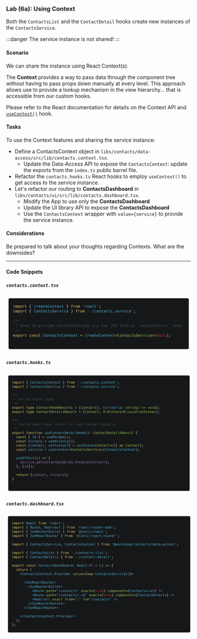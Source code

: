 ### Lab (6a): Using Context

Both the `ContactsList` and the `ContactDetail` hooks create new instances of the `ContactsService`.

:::danger
The service instance is not shared!
:::

#### Scenario

We can share the instance using React Context(s).

The **Context** provides a way to pass data through the component tree without having to pass props down manually at every level. This approach allows use to provide a lookup mechanism in the view hierarchy... that is accessible from our custom hooks.

Please refer to the React documentation for details on the Context API and [`useContext()`](https://reactjs.org/docs/context.html) hook.

#### Tasks

To use the Context features and sharing the service instance:

- Define a ContactsContext object in `libs/contacts/data-access/src/lib/contacts.context.tsx`.
  - Update the Data-Access API to expose the `ContactsContext`: update the exports from the `index.ts` public barrel file.
- Refactor the `contacts.hooks.ts` React hooks to employ `useContext()` to get access to the service instance.
- Let's refactor our routing to **ContactsDashboard** in `libs/contacts/ui/src/lib/contacts.dashboard.tsx`.
  - Modify the App to use only the **ContactsDashboard**
  - Update the UI library API to expose the **ContactsDashboard**
  - Use the `ContactsContext` wrapper with `value={service}` to provide the service instance.

#### Considerations

Be prepared to talk about your thoughts regarding Contexts. What are the downsides?

---

#### Code Snippets

##### `contacts.context.tsx`

![](./assets/1596148998496.png)

##### `contacts.hooks.ts`

![](./assets/1596154779341.png)

##### `contacts.dashboard.tsx`

![](./assets/1596149114563.png)
